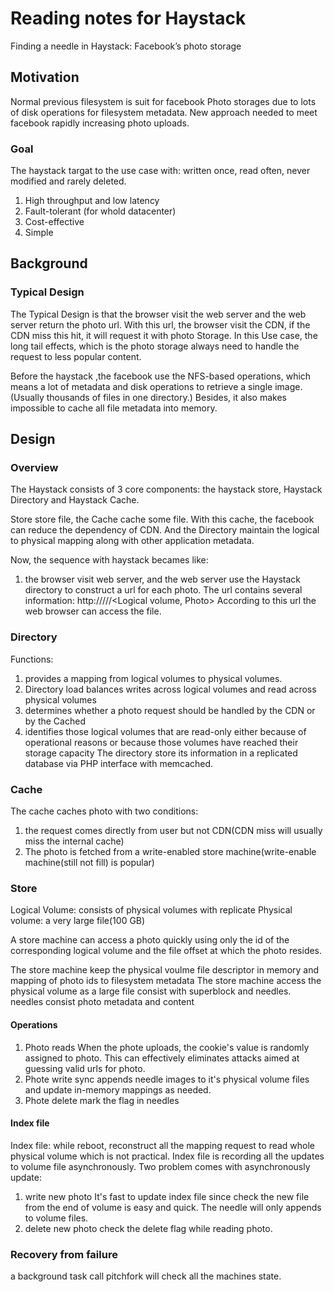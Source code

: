 # Reading notes for Haystack
Finding a needle in Haystack: Facebook’s photo storage

## Motivation
Normal previous filesystem is suit for facebook Photo storages due to lots of disk operations for filesystem metadata. New approach needed to meet facebook rapidly increasing photo uploads.
### Goal
The haystack targat to the use case with: written once, read often, never modified and rarely deleted.
1. High throughput and low latency
2. Fault-tolerant (for whold datacenter)
3. Cost-effective
4. Simple

## Background

### Typical Design
The Typical Design is that the browser visit the web server and the web server return the photo url. With this url, the browser visit the CDN, if the CDN miss this hit, it will request it with photo Storage.
In this Use case, the long tail effects, which is the photo storage always need to handle the request to less popular content.

Before the haystack ,the facebook use the NFS-based operations, which means a lot of metadata and disk operations to retrieve a single image.(Usually thousands of files in one directory.) Besides, it also makes impossible to cache all file metadata into memory.

## Design
### Overview
The Haystack consists of 3 core components: the haystack store, Haystack Directory and Haystack Cache.

Store store file, the Cache cache some file. With this cache, the facebook can reduce the dependency of CDN. And the Directory maintain the logical to physical mapping along with other application metadata.

Now, the sequence with haystack becames like:
1. the browser visit web server, and the web server use the Haystack directory to construct a url for each photo. The url contains several information:
 http://<CDN>/<Cache>/<Machine id>/<Logical volume, Photo>
According to this url the web browser can access the file.
### Directory
Functions:
1. provides a mapping from logical volumes to physical volumes.
2. Directory load balances writes across logical volumes and read across physical volumes
3. determines whether a photo request should be handled by the CDN or by the Cached
4. identifies those logical volumes that are read-only either because of operational reasons or because those volumes have reached their storage capacity
The directory store its information in a replicated database via PHP interface with memcached.
### Cache
The cache caches photo with two conditions:
1. the request comes directly from user but not CDN(CDN miss will usually miss the internal cache)
2. The photo is fetched from a write-enabled store machine(write-enable machine(still not fill) is popular)

### Store
Logical Volume: consists of physical volumes with replicate
Physical volume: a very large file(100 GB)

A store machine can access a photo quickly using only the id of the corresponding logical volume and the file offset at which the photo resides.

The store machine keep the physical voulme file descriptor in memory and mapping of photo ids to filesystem metadata
The store machine access the physical volume as a large file consist with superblock and needles.
needles consist photo metadata and content
#### Operations
1. Photo reads
When the phote uploads, the cookie's value is randomly assigned to photo. This can effectively eliminates attacks aimed at guessing valid urls for photo.
2. Phote write
sync appends needle images to it's physical volume files and update in-memory mappings as needed.
3. Phote delete
mark the flag in needles

#### Index file
Index file: while reboot, reconstruct all the mapping request to read whole physical volume which is not practical.
Index file is recording all the updates to volume file asynchronously. Two problem comes with asynchronously update:
1. write new photo
It's fast to update index file since check the new file from the end of volume is easy and quick. The needle will only appends to volume files.
2. delete new photo
check the delete flag while reading photo.

### Recovery from failure
a background task call pitchfork will check all the machines state.

